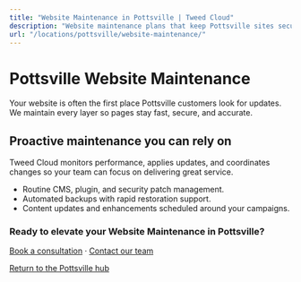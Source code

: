 ```yaml
---
title: "Website Maintenance in Pottsville | Tweed Cloud"
description: "Website maintenance plans that keep Pottsville sites secure and up to date."
url: "/locations/pottsville/website-maintenance/"
---
```


# Pottsville Website Maintenance

Your website is often the first place Pottsville customers look for updates. We maintain every layer so pages stay fast, secure, and accurate.

## Proactive maintenance you can rely on

Tweed Cloud monitors performance, applies updates, and coordinates changes so your team can focus on delivering great service.

- Routine CMS, plugin, and security patch management.
- Automated backups with rapid restoration support.
- Content updates and enhancements scheduled around your campaigns.

### Ready to elevate your Website Maintenance in Pottsville?

[Book a consultation](/consultation/) · [Contact our team](/contact/)

[Return to the Pottsville hub](/locations/pottsville/)
